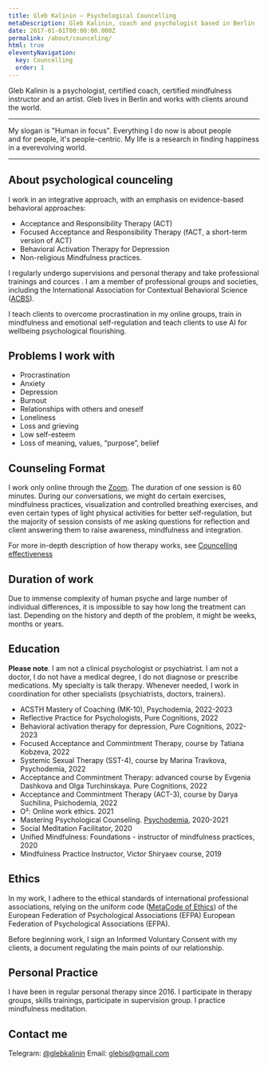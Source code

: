 ```yaml
---
title: Gleb Kalinin — Psychological Councelling
metaDescription: Gleb Kalinin, coach and psychologist based in Berlin
date: 2017-01-01T00:00:00.000Z
permalink: /about/counceling/
html: true
eleventyNavigation:
  key: Councelling 
  order: 1
---
```




Gleb Kalinin is a psychologist, certified coach, certified mindfulness instructor and an artist. Gleb lives in Berlin and works with clients around the world. 

- - -


My slogan is "Human in focus". Everything I do now is about people and for people, it's people-centric. My life is a research in finding happiness in a everevolving world.

- - -

## About psychological counceling

I work in an integrative approach, with an emphasis on evidence-based behavioral approaches: 
- Acceptance and Responsibility Therapy (ACT)
- Focused Acceptance and Responsibility Therapy (fACT, a short-term version of ACT)
- Behavioral Activation Therapy for Depression
- Non-religious Mindfulness practices.

I regularly undergo supervisions and personal therapy and take professional trainings and cources . I am a member of professional groups and societies, including the International Association for Contextual Behavioral Science ([ACBS](https://contextualscience.org/)).

I teach clients to overcome procrastination in my online groups, train in mindfulness and emotional self-regulation and teach clients to use AI for wellbeing psychological flourishing.

## Problems I work with

- Procrastination
- Anxiety
- Depression
- Burnout
- Relationships with others and oneself
- Loneliness
- Loss and grieving
- Low self-esteem
- Loss of meaning, values, “purpose”, belief


## Counseling Format

I work only online through the [Zoom](https://zoom.us/). The duration of one session is 60 minutes. During our conversations, we might do certain exercises, mindfulness practices, visualization and controlled breathing exercises, and even certain types of light physical activities for better self-regulation, but the majority of session consists of me asking questions for reflection and client answering them to raise awareness, mindfulness and integration. 

For more in-depth description of how therapy works, see [Councelling effectiveness](/about/counceling-effectiveness)

## Duration of work

Due to immense complexity of human psyche and large number of individual differences, it is impossible to say how long the treatment can last. Depending on the history and depth of the problem, it might be weeks, months or years.


## Education

**Please note**. I am not a clinical psychologist or psychiatrist.  I am not a doctor, I do not have a medical degree, I do not diagnose or prescribe medications. My specialty is talk therapy. Whenever needed, I work in coordination for other specialists (psychiatrists, doctors, trainers).

- ACSTH Mastery of Coaching (MK-10), Psychodemia, 2022-2023
- Reflective Practice for Psychologists, Pure Cognitions, 2022
- Behavioral activation therapy for depression, Pure Cognitions, 2022-2023
- Focused Acceptance and Commintment Therapy, course by Tatiana Kobzeva, 2022
- Systemic Sexual Therapy (SST-4), course by Marina Travkova, Psychodemia, 2022
- Acceptance and Commintment Therapy: advanced course by Evgenia Dashkova and Olga Turchinskaya. Pure Cognitions, 2022
- Acceptance and Commintment Therapy (ACT-3), course by Darya Suchilina, Psichodemia, 2022
- O²: Online work ethics. 2021
- Mastering Psychological Counseling. [Psychodemia](https://psychodemia.ru/), 2020-2021
- Social Meditation Facilitator, 2020
- Unified Mindfulness: Foundations - instructor of mindfulness practices, 2020
- Mindfulness Practice Instructor, Victor Shiryaev course, 2019


## Ethics

In my work, I adhere to the ethical standards of international professional associations, relying on the uniform code ([MetaCode of Ethics](https://europsy-bg.com/wp-content/uploads/2022/02/EFPA-Meta-Code-of-Ethics-original.pdf)) of the European Federation of Psychological Associations (EFPA) European Federation of Psychological Associations (EFPA). 

Before beginning work, I sign an Informed Voluntary Consent with my clients, a document regulating the main points of our relationship.

## Personal Practice

I have been in regular personal therapy since 2016. I participate in therapy groups, skills trainings, participate in supervision group. I practice mindfulness meditation.


## Contact me

Telegram: [@glebkalinin](https://t.me/glebkalinin)
Email: <a href="mailto:glebis@gmail.com" itemprop="email">glebis@gmail.com</a>
